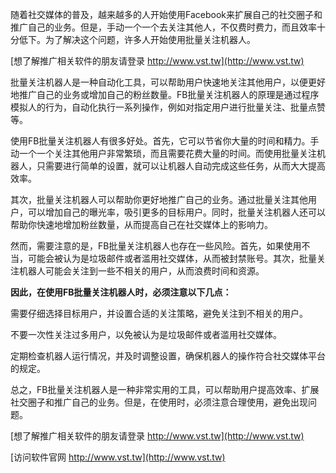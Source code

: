 随着社交媒体的普及，越来越多的人开始使用Facebook来扩展自己的社交圈子和推广自己的业务。但是，手动一个一个去关注其他人，不仅费时费力，而且效率十分低下。为了解决这个问题，许多人开始使用批量关注机器人。

[想了解推广相关软件的朋友请登录 http://www.vst.tw](http://www.vst.tw)

批量关注机器人是一种自动化工具，可以帮助用户快速地关注其他用户，以便更好地推广自己的业务或增加自己的粉丝数量。FB批量关注机器人的原理是通过程序模拟人的行为，自动化执行一系列操作，例如对指定用户进行批量关注、批量点赞等。

使用FB批量关注机器人有很多好处。首先，它可以节省你大量的时间和精力。手动一个一个关注其他用户非常繁琐，而且需要花费大量的时间。而使用批量关注机器人，只需要进行简单的设置，就可以让机器人自动完成这些任务，从而大大提高效率。

其次，批量关注机器人可以帮助你更好地推广自己的业务。通过批量关注其他用户，可以增加自己的曝光率，吸引更多的目标用户。同时，批量关注机器人还可以帮助你快速地增加粉丝数量，从而提高自己在社交媒体上的影响力。

然而，需要注意的是，FB批量关注机器人也存在一些风险。首先，如果使用不当，可能会被认为是垃圾邮件或者滥用社交媒体，从而被封禁账号。其次，批量关注机器人可能会关注到一些不相关的用户，从而浪费时间和资源。

**因此，在使用FB批量关注机器人时，必须注意以下几点：**

需要仔细选择目标用户，并设置合适的关注策略，避免关注到不相关的用户。

不要一次性关注过多用户，以免被认为是垃圾邮件或者滥用社交媒体。

定期检查机器人运行情况，并及时调整设置，确保机器人的操作符合社交媒体平台的规定。

总之，FB批量关注机器人是一种非常实用的工具，可以帮助用户提高效率、扩展社交圈子和推广自己的业务。但是，在使用时，必须注意合理使用，避免出现问题。

[想了解推广相关软件的朋友请登录 http://www.vst.tw](http://www.vst.tw)


[访问软件官网 http://www.vst.tw](http://www.vst.tw)
